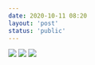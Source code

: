 ```yaml
---
date: 2020-10-11 08:20
layout: 'post'
status: 'public'
---
```

![](https://cdn.pixabay.com/photo/2020/10/14/01/18/winter-5653129_1280.jpg)
![](https://besunny.life/photos/life%20corner/img_1465.jpg)
![](https://besunny.life/photos/life%20corner/img_1884.jpg)
